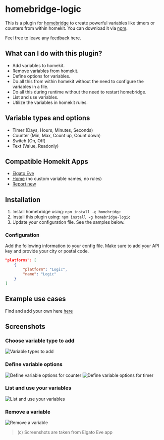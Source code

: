 # homebridge-logic

This is a plugin for [homebridge](https://github.com/nfarina/homebridge) to create powerful variables like timers or counters from within homekit. You can download it via [npm](https://www.npmjs.com/package/homebridge-logic).

Feel free to leave any feedback [here](https://github.com/naofireblade/homebridge-logic/issues).

## What can I do with this plugin?

- Add variables to homekit.
- Remove variables from homekit.
- Define options for variables.
- Do all this from within homekit without the need to configure the variables in a file.
- Do all this during runtime without the need to restart homebridge.
- List and use variables.
- Utilize the variables in homekit rules.

## Variable types and options

- Timer (Days, Hours, Minutes, Seconds)
- Counter (Min, Max, Count up, Count down)
- Switch (On, Off)
- Text (Value, Readonly)

## Compatible Homekit Apps

- [Elgato Eve](https://itunes.apple.com/de/app/elgato-eve/id917695792)
- [Home](https://itunes.apple.com/de/app/home-hausautomatisierung/id995994352) (no custom variable names, no rules)
- [Report new](https://github.com/naofireblade/homebridge-logic/issues)

## Installation

1. Install homebridge using: `npm install -g homebridge`
2. Install this plugin using: `npm install -g homebridge-logic`
3. Update your configuration file. See the samples below.

### Configuration

Add the following information to your config file. Make sure to add your API key and provide your city or postal code.

```json
"platforms": [
	{
		"platform": "Logic",
		"name": "Logic"
	}
]
```

## Example use cases

Find and add your own here [here](https://github.com/naofireblade/homebridge-logic/wiki)

## Screenshots
### Choose variable type to add
![Variable types to add](https://i.imgur.com/WMUG97gl.png)

### Define variable options
![Define variable options for counter](https://i.imgur.com/t70hl4Zl.png) ![Define variable options for timer](https://i.imgur.com/sfIx3URl.png)

### List and use your variables
![List and use your variables](https://i.imgur.com/03B2tQHl.png)

### Remove a variable
![Remove a variable](https://i.imgur.com/bJhrD42l.png)

>(c) Screenshots are taken from Elgato Eve app